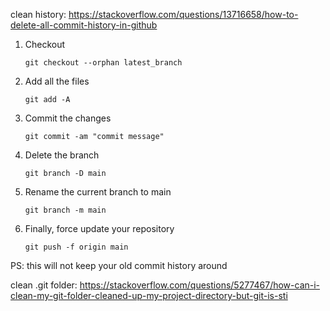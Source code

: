 clean history: https://stackoverflow.com/questions/13716658/how-to-delete-all-commit-history-in-github
1.  Checkout
    
    `git checkout --orphan latest_branch`
    
2.  Add all the files
    
    `git add -A`
    
3.  Commit the changes
    
    `git commit -am "commit message"`
    
4.  Delete the branch
    
    `git branch -D main`
    
5.  Rename the current branch to main
    
    `git branch -m main`
    
6.  Finally, force update your repository
    
    `git push -f origin main`
    

PS: this will not keep your old commit history around


clean .git folder: https://stackoverflow.com/questions/5277467/how-can-i-clean-my-git-folder-cleaned-up-my-project-directory-but-git-is-sti
